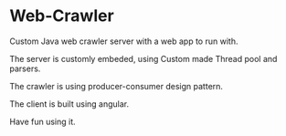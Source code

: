 # Web-Crawler
Custom Java web crawler server with a web app to run with.

The server is customly embeded, 
using Custom made Thread pool and parsers.

The crawler is using producer-consumer design pattern.

The client is built using angular.

Have fun using it.



